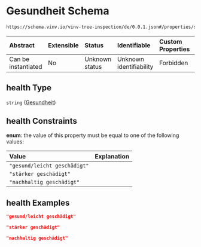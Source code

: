 # Gesundheit Schema

```txt
https://schema.vinv.io/vinv-tree-inspection/de/0.0.1.json#/properties/status/properties/health
```



| Abstract            | Extensible | Status         | Identifiable            | Custom Properties | Additional Properties | Access Restrictions | Defined In                                                                                                                 |
| :------------------ | :--------- | :------------- | :---------------------- | :---------------- | :-------------------- | :------------------ | :------------------------------------------------------------------------------------------------------------------------- |
| Can be instantiated | No         | Unknown status | Unknown identifiability | Forbidden         | Allowed               | none                | [dereferenced.doc.json\*](../../../../../../vinv-schemas/vinv-tree/out/0.0.1/dereferenced.doc.json "open original schema") |

## health Type

`string` ([Gesundheit](dereferenced-properties-zustand-properties-gesundheit.md))

## health Constraints

**enum**: the value of this property must be equal to one of the following values:

| Value                        | Explanation |
| :--------------------------- | :---------- |
| `"gesund/leicht geschädigt"` |             |
| `"stärker geschädigt"`       |             |
| `"nachhaltig geschädigt"`    |             |

## health Examples

```json
"gesund/leicht geschädigt"
```

```json
"stärker geschädigt"
```

```json
"nachhaltig geschädigt"
```
